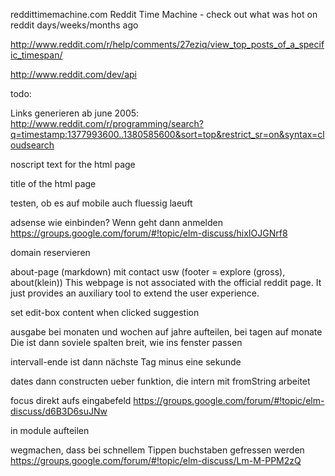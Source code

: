 reddittimemachine.com
Reddit Time Machine - check out what was hot on reddit days/weeks/months ago

http://www.reddit.com/r/help/comments/27eziq/view_top_posts_of_a_specific_timespan/

http://www.reddit.com/dev/api


todo:

Links generieren ab june 2005:
http://www.reddit.com/r/programming/search?q=timestamp:1377993600..1380585600&sort=top&restrict_sr=on&syntax=cloudsearch

noscript text for the html page

title of the html page

testen, ob es auf mobile auch fluessig laeuft

adsense wie einbinden? Wenn geht dann anmelden
https://groups.google.com/forum/#!topic/elm-discuss/hixIOJGNrf8

domain reservieren

about-page (markdown) mit contact usw (footer = explore (gross), about(klein))
This webpage is not associated with the official reddit page. It just provides an auxiliary tool to extend the user experience.

set edit-box content when clicked suggestion

ausgabe bei monaten und wochen auf jahre aufteilen, bei tagen auf monate
Die ist dann soviele spalten breit, wie ins fenster passen

intervall-ende ist dann nächste Tag minus eine sekunde

dates dann constructen ueber funktion, die intern mit fromString arbeitet

focus direkt aufs eingabefeld
https://groups.google.com/forum/#!topic/elm-discuss/d6B3D6suJNw

in module aufteilen

wegmachen, dass bei schnellem Tippen buchstaben gefressen werden
https://groups.google.com/forum/#!topic/elm-discuss/Lm-M-PPM2zQ